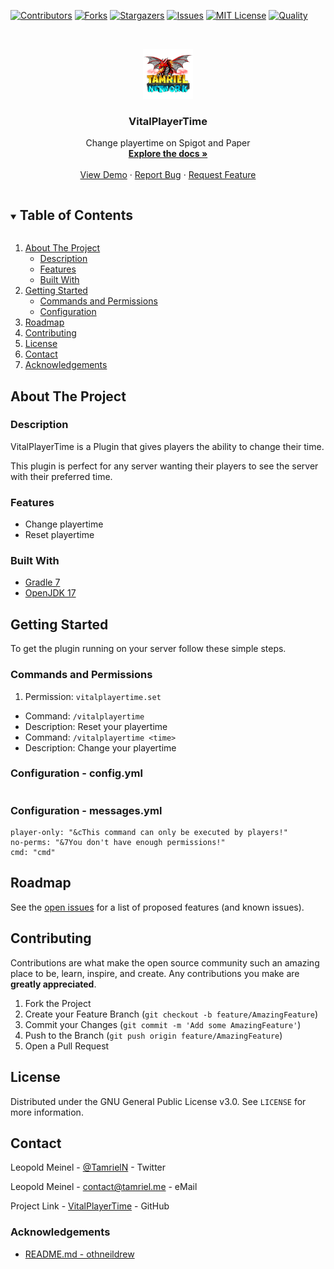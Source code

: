 <!-- PROJECT SHIELDS -->
[![Contributors][contributors-shield]][contributors-url]
[![Forks][forks-shield]][forks-url]
[![Stargazers][stars-shield]][stars-url]
[![Issues][issues-shield]][issues-url]
[![MIT License][license-shield]][license-url]
[![Quality][quality-shield]][quality-url]

<!-- PROJECT LOGO -->
<!--suppress ALL -->
<br />
<p align="center">
  <a href="https://github.com/TamrielNetwork/VitalPlayerTime">
    <img src="images/logo.png" alt="Logo" width="80" height="80">
  </a>

<h3 align="center">VitalPlayerTime</h3>

  <p align="center">
    Change playertime on Spigot and Paper
    <br />
    <a href="https://github.com/TamrielNetwork/VitalPlayerTime"><strong>Explore the docs »</strong></a>
    <br />
    <br />
    <a href="https://github.com/TamrielNetwork/VitalPlayerTime">View Demo</a>
    ·
    <a href="https://github.com/TamrielNetwork/VitalPlayerTime/issues">Report Bug</a>
    ·
    <a href="https://github.com/TamrielNetwork/VitalPlayerTime/issues">Request Feature</a>
  </p>

<!-- TABLE OF CONTENTS -->
<details open="open">
  <summary><h2 style="display: inline-block">Table of Contents</h2></summary>
  <ol>
    <li>
      <a href="#about-the-project">About The Project</a>
      <ul>
        <li><a href="#description">Description</a></li>
        <li><a href="#features">Features</a></li>
        <li><a href="#built-with">Built With</a></li>
      </ul>
    </li>
    <li>
      <a href="#getting-started">Getting Started</a>
      <ul>
        <li><a href="#commands-and-permissions">Commands and Permissions</a></li>
        <li><a href="#configuration">Configuration</a></li>
      </ul>
    </li>
    <li><a href="#roadmap">Roadmap</a></li>
    <li><a href="#contributing">Contributing</a></li>
    <li><a href="#license">License</a></li>
    <li><a href="#contact">Contact</a></li>
    <li><a href="#acknowledgements">Acknowledgements</a></li>
  </ol>
</details>

<!-- ABOUT THE PROJECT -->

## About The Project

### Description

VitalPlayerTime is a Plugin that gives players the ability to change their time.

This plugin is perfect for any server wanting their players to see the server with their preferred time.

### Features

* Change playertime
* Reset playertime

### Built With

* [Gradle 7](https://docs.gradle.org/7.4/release-notes.html)
* [OpenJDK 17](https://openjdk.java.net/projects/jdk/17/)

<!-- GETTING STARTED -->

## Getting Started

To get the plugin running on your server follow these simple steps.

### Commands and Permissions

1. Permission: `vitalplayertime.set`

* Command: `/vitalplayertime`
* Description: Reset your playertime
* Command: `/vitalplayertime <time>`
* Description: Change your playertime

### Configuration - config.yml

```
```

### Configuration - messages.yml

```
player-only: "&cThis command can only be executed by players!"
no-perms: "&7You don't have enough permissions!"
cmd: "cmd"
```

<!-- ROADMAP -->

## Roadmap

See the [open issues](https://github.com/TamrielNetwork/VitalPlayerTime/issues) for a list of proposed features (and
known issues).

<!-- CONTRIBUTING -->

## Contributing

Contributions are what make the open source community such an amazing place to be, learn, inspire, and create. Any
contributions you make are **greatly appreciated**.

1. Fork the Project
2. Create your Feature Branch (`git checkout -b feature/AmazingFeature`)
3. Commit your Changes (`git commit -m 'Add some AmazingFeature'`)
4. Push to the Branch (`git push origin feature/AmazingFeature`)
5. Open a Pull Request

<!-- LICENSE -->

## License

Distributed under the GNU General Public License v3.0. See `LICENSE` for more information.

<!-- CONTACT -->

## Contact

Leopold Meinel - [@TamrielN](https://twitter.com/TamrielN) - Twitter

Leopold Meinel - [contact@tamriel.me](mailto:contact@tamriel.me) - eMail

Project Link - [VitalPlayerTime](https://github.com/TamrielNetwork/VitalPlayerTime) - GitHub

<!-- ACKNOWLEDGEMENTS -->

### Acknowledgements

* [README.md - othneildrew](https://github.com/othneildrew/Best-README-Template)

<!-- MARKDOWN LINKS & IMAGES -->

[contributors-shield]: https://img.shields.io/github/contributors-anon/TamrielNetwork/VitalPlayerTime?style=for-the-badge

[contributors-url]: https://github.com/TamrielNetwork/VitalPlayerTime/graphs/contributors

[forks-shield]: https://img.shields.io/github/forks/TamrielNetwork/VitalPlayerTime?label=Forks&style=for-the-badge

[forks-url]: https://github.com/TamrielNetwork/VitalPlayerTime/network/members

[stars-shield]: https://img.shields.io/github/stars/TamrielNetwork/VitalPlayerTime?style=for-the-badge

[stars-url]: https://github.com/TamrielNetwork/VitalPlayerTime/stargazers

[issues-shield]: https://img.shields.io/github/issues/TamrielNetwork/VitalPlayerTime?style=for-the-badge

[issues-url]: https://github.com/TamrielNetwork/VitalPlayerTime/issues

[license-shield]: https://img.shields.io/github/license/TamrielNetwork/VitalPlayerTime?style=for-the-badge

[license-url]: https://github.com/TamrielNetwork/VitalPlayerTime/blob/main/LICENSE

[quality-shield]: https://img.shields.io/codefactor/grade/github/TamrielNetwork/VitalPlayerTime?style=for-the-badge

[quality-url]: https://www.codefactor.io/repository/github/TamrielNetwork/VitalPlayerTime
